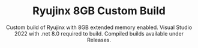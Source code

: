 
<h1 align="center">
Ryujinx 8GB Custom Build
</h1>

<p align="center">
Custom build of Ryujinx with 8GB extended memory enabled. Visual Studio 2022 with .net 8.0 required to build. Compiled builds available under Releases.
</p>
